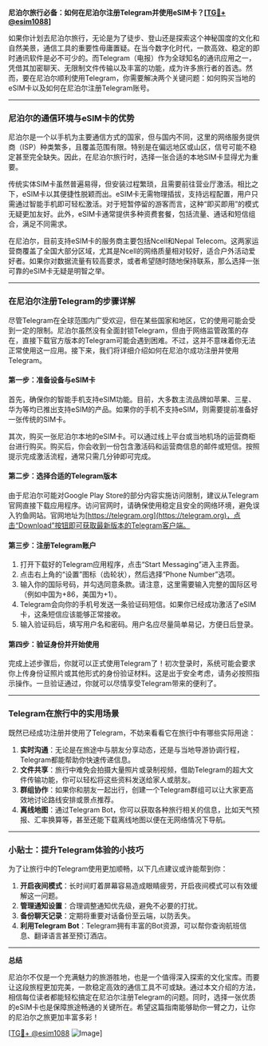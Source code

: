 **尼泊尔旅行必备：如何在尼泊尔注册Telegram并使用eSIM卡？[[TG💪+ @esim1088](https://t.me/s/esim1088)]**

如果你计划去尼泊尔旅行，无论是为了徒步、登山还是探索这个神秘国度的文化和自然美景，通信工具的重要性毋庸置疑。在当今数字化时代，一款高效、稳定的即时通讯软件是必不可少的。而Telegram（电报）作为全球知名的通讯应用之一，凭借其加密聊天、无限制文件传输以及丰富的功能，成为许多旅行者的首选。然而，要在尼泊尔顺利使用Telegram，你需要解决两个关键问题：如何购买当地的eSIM卡以及如何在尼泊尔注册Telegram账号。

---

### 尼泊尔的通信环境与eSIM卡的优势

尼泊尔是一个以手机为主要通信方式的国家，但与国内不同，这里的网络服务提供商（ISP）种类繁多，且覆盖范围有限。特别是在偏远地区或山区，信号可能不稳定甚至完全缺失。因此，在尼泊尔旅行时，选择一张合适的本地SIM卡显得尤为重要。

传统实体SIM卡虽然普遍易得，但安装过程繁琐，且需要前往营业厅激活。相比之下，eSIM卡以其便捷性脱颖而出。eSIM卡无需物理插拔，支持远程配置，用户只需通过智能手机即可轻松激活。对于短暂停留的游客而言，这种“即买即用”的模式无疑更加友好。此外，eSIM卡通常提供多种资费套餐，包括流量、通话和短信组合，满足不同需求。

在尼泊尔，目前支持eSIM卡的服务商主要包括Ncell和Nepal Telecom。这两家运营商覆盖了全国大部分区域，尤其是Ncell的网络质量相对较好，适合户外活动爱好者。如果你对数据流量有较高要求，或者希望随时随地保持联系，那么选择一张可靠的eSIM卡无疑是明智之举。

---

### 在尼泊尔注册Telegram的步骤详解

尽管Telegram在全球范围内广受欢迎，但在某些国家和地区，它的使用可能会受到一定的限制。尼泊尔虽然没有全面封锁Telegram，但由于网络监管政策的存在，直接下载官方版本的Telegram可能会遇到困难。不过，这并不意味着你无法正常使用这一应用。接下来，我们将详细介绍如何在尼泊尔成功注册并使用Telegram。

#### 第一步：准备设备与eSIM卡

首先，确保你的智能手机支持eSIM功能。目前，大多数主流品牌如苹果、三星、华为等均已推出支持eSIM的产品。如果你的手机不支持eSIM，则需要提前准备好一张传统的SIM卡。

其次，购买一张尼泊尔本地的eSIM卡。可以通过线上平台或当地机场的运营商柜台进行购买。购买后，你会收到一份包含激活码和运营商信息的邮件或短信。按照提示完成激活流程，通常只需几分钟即可完成。

#### 第二步：选择合适的Telegram版本

由于尼泊尔可能对Google Play Store的部分内容实施访问限制，建议从Telegram官网直接下载应用程序。访问官网时，请确保使用稳定且安全的网络环境，避免误入钓鱼网站。官网地址为[https://telegram.org](https://telegram.org)，点击“Download”按钮即可获取最新版本的Telegram客户端。

#### 第三步：注册Telegram账户

1. 打开下载好的Telegram应用程序，点击“Start Messaging”进入主界面。
2. 点击右上角的“设置”图标（齿轮状），然后选择“Phone Number”选项。
3. 输入你的国际号码，并勾选同意条款。请注意，这里需要输入完整的国际区号（例如中国为+86，美国为+1）。
4. Telegram会向你的手机号发送一条验证码短信。如果你已经成功激活了eSIM卡，这条短信应该能够正常接收。
5. 输入验证码后，填写用户名和密码。用户名应尽量简单易记，方便日后登录。

#### 第四步：验证身份并开始使用

完成上述步骤后，你就可以正式使用Telegram了！初次登录时，系统可能会要求你上传身份证照片或其他形式的身份验证材料。这是出于安全考虑，请务必按照指示操作。一旦验证通过，你就可以尽情享受Telegram带来的便利了。

---

### Telegram在旅行中的实用场景

既然已经成功注册并使用了Telegram，不妨来看看它在旅行中有哪些实际用途：

1. **实时沟通**：无论是在旅途中与朋友分享动态，还是与当地导游协调行程，Telegram都能帮助你快速传递信息。
2. **文件共享**：旅行中难免会拍摄大量照片或录制视频，借助Telegram的超大文件传输功能，你可以轻松将这些资料发送给家人或朋友。
3. **群组协作**：如果你和朋友一起出行，创建一个Telegram群组可以让大家更高效地讨论路线安排或景点推荐。
4. **离线地图**：通过Telegram Bot，你可以获取各种旅行相关的信息，比如天气预报、汇率换算等，甚至还能下载离线地图以便在无网络情况下导航。

---

### 小贴士：提升Telegram体验的小技巧

为了让旅行中的Telegram使用更加顺畅，以下几点建议或许能帮到你：

1. **开启夜间模式**：长时间盯着屏幕容易造成眼睛疲劳，开启夜间模式可以有效缓解这一问题。
2. **管理通知设置**：合理调整通知优先级，避免不必要的打扰。
3. **备份聊天记录**：定期将重要对话备份至云端，以防丢失。
4. **利用Telegram Bot**：Telegram拥有丰富的Bot资源，可以帮你查询航班信息、翻译语言甚至预订酒店。

---

**总结**

尼泊尔不仅是一个充满魅力的旅游胜地，也是一个值得深入探索的文化宝库。而要让这段旅程更加完美，一款稳定高效的通信工具不可或缺。通过本文介绍的方法，相信每位读者都能轻松搞定在尼泊尔注册Telegram的问题。同时，选择一张优质的eSIM卡也是保障旅途畅通的关键所在。希望这篇指南能够助你一臂之力，让你的尼泊尔之旅更加丰富多彩！

[[TG💪+ @esim1088](https://t.me/s/esim1088) ![Image](https://i.postimg.cc/4NQfJmqS/Snipaste-2025-05-13-00-14-12.png)]
